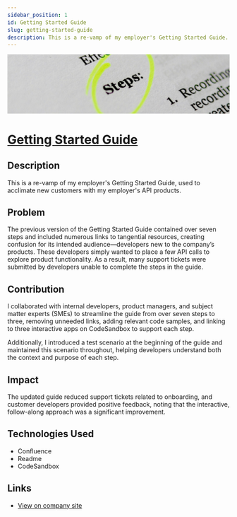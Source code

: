 ```yaml
---
sidebar_position: 1
id: Getting Started Guide
slug: getting-started-guide
description: This is a re-vamp of my employer's Getting Started Guide.
---
```


![User manual](../../static/img/user-manual.jpg)

# <a href="https://docs.akoya.com/docs/getting-started" target="_blank">Getting Started Guide</a>

## Description

This is a re-vamp of my employer's Getting Started Guide, used to acclimate new customers with my employer's API products.

## Problem

The previous version of the Getting Started Guide contained over seven steps and included numerous links to tangential resources, creating confusion for its intended audience—developers new to the company’s products. These developers simply wanted to place a few API calls to explore product functionality. As a result, many support tickets were submitted by developers unable to complete the steps in the guide.

## Contribution

I collaborated with internal developers, product managers, and subject matter experts (SMEs) to streamline the guide from over seven steps to three, removing unneeded links, adding relevant code samples, and linking to three interactive apps on CodeSandbox to support each step.

Additionally, I introduced a test scenario at the beginning of the guide and maintained this scenario throughout, helping developers understand both the context and purpose of each step.

## Impact

The updated guide reduced support tickets related to onboarding, and customer developers provided positive feedback, noting that the interactive, follow-along approach was a significant improvement.

## Technologies Used

- Confluence
- Readme
- CodeSandbox

## Links

<ul>
    <li><a href="https://docs.akoya.com/docs/getting-started" target="_blank">View on company site</a></li>
</ul>
